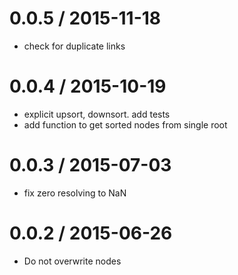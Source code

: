 
0.0.5 / 2015-11-18
==================

  * check for duplicate links

0.0.4 / 2015-10-19
==================

  * explicit upsort, downsort. add tests
  * add function to get sorted nodes from single root

0.0.3 / 2015-07-03
==================

  * fix zero resolving to NaN

0.0.2 / 2015-06-26
==================

* Do not overwrite nodes
